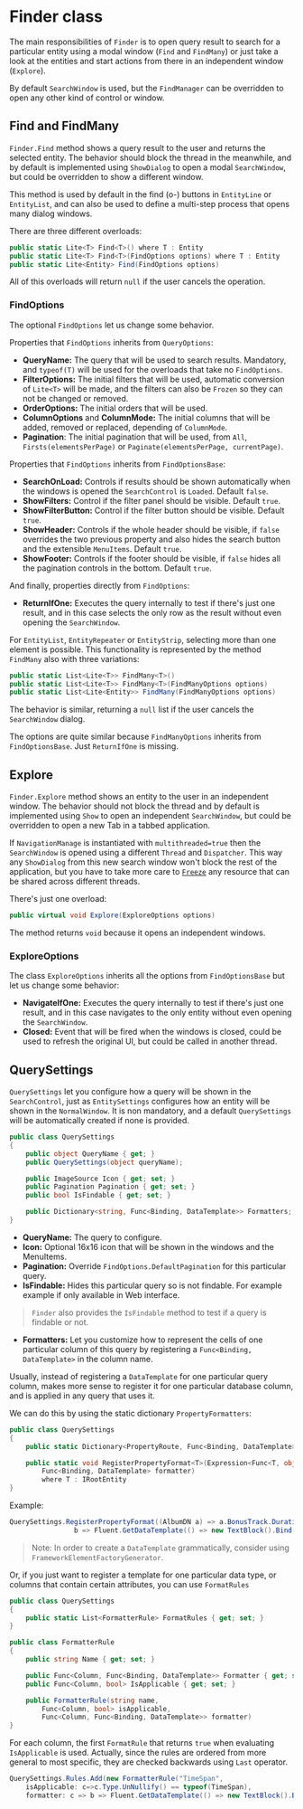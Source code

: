 # Finder class 

The main responsibilities of `Finder` is to open query result to search for a particular entity using a modal window (`Find` and `FindMany`) or just take a look at the entities and start actions from there in an independent window (`Explore`). 

By default `SearchWindow` is used, but the `FindManager` can be overridden to open any other kind of control or window.

## Find and FindMany
`Finder.Find` method shows a query result to the user and returns the selected entity. The behavior should block the thread in the meanwhile, and by default is implemented using `ShowDialog` to open a modal `SearchWindow`, but could be overridden to show a different window.

This method is used by default in the find (o-) buttons in `EntityLine` or `EntityList`, and can also be used to define a multi-step process that opens many dialog windows. 

There are three different overloads: 

```C#
public static Lite<T> Find<T>() where T : Entity
public static Lite<T> Find<T>(FindOptions options) where T : Entity
public static Lite<Entity> Find(FindOptions options)
```

All of this overloads will return `null` if the user cancels the operation.

### FindOptions
The optional `FindOptions` let us change some behavior.

Properties that `FindOptions` inherits from `QueryOptions`:

* **QueryName:** The query that will be used to search results. Mandatory, and `typeof(T)` will be used for the overloads that take no `FindOptions`. 
* **FilterOptions:** The initial filters that will be used, automatic conversion of `Lite<T>` will be made, and the filters can also be `Frozen` so they can not be changed or removed. 
* **OrderOptions:** The initial orders that will be used.  
* **ColumnOptions** and **ColumnMode:** The initial columns that will be added, removed or replaced, depending of `ColumnMode`.  
* **Pagination**: The initial pagination that will be used, from `All`, `Firsts(elementsPerPage)` or `Paginate(elementsPerPage, currentPage)`.  

Properties that `FindOptions` inherits from `FindOptionsBase`:

* **SearchOnLoad:** Controls if results should be shown automatically when the windows is opened the `SearchControl` is `Loaded`. Default `false`.
* **ShowFilters:** Control if the filter panel should be visible. Default `true`.
* **ShowFilterButton:** Control if the filter button should be visible. Default `true`.
* **ShowHeader:** Controls if the whole header should be visible, if `false` overrides the two previous property and also hides the search button and the extensible `MenuItems`. Default `true`.
* **ShowFooter:** Controls if the footer should be visible, if `false` hides all the pagination controls in the bottom. Default `true`.

And finally, properties directly from `FindOptions`: 

* **ReturnIfOne:** Executes the query internally to test if there's just one result, and in this case selects the only row as the result without even opening the `SearchWindow`. 

For `EntityList`, `EntityRepeater` or `EntityStrip`, selecting more than one element is possible. This functionality is represented by the method `FindMany` also with three variations: 

```C#
public static List<Lite<T>> FindMany<T>()
public static List<Lite<T>> FindMany<T>(FindManyOptions options)
public static List<Lite<Entity>> FindMany(FindManyOptions options)
```

The behavior is similar, returning a `null` list if the user cancels the `SearchWindow` dialog. 

The options are quite similar because `FindManyOptions` inherits from `FindOptionsBase`. Just `ReturnIfOne` is missing. 

## Explore
`Finder.Explore` method shows an entity to the user in an independent window. The behavior should not block the thread and by default is implemented using `Show` to open an independent `SearchWindow`, but could be overridden to open a new Tab in a tabbed application.

If `NavigationManage` is instantiated with `multithreaded=true` then the `SearchWindow` is opened using a different `Thread` and `Dispatcher`. This way any `ShowDialog` from this new search window won't block the rest of the application, but you have to take more care to [`Freeze`](http://msdn.microsoft.com/en-us/library/system.windows.freezable(v=vs.110).aspx) any resource that can be shared across different threads. 

There's just one overload:

```C#
public virtual void Explore(ExploreOptions options)
```

The method returns `void` because it opens an independent windows.

### ExploreOptions
The class `ExploreOptions` inherits all the options from `FindOptionsBase` but let us change some behavior: 

* **NavigateIfOne:** Executes the query internally to test if there's just one result, and in this case navigates to the only entity without even opening the `SearchWindow`.
* **Closed:** Event that will be fired when the windows is closed, could be used to refresh the original UI, but could be called in another thread.


## QuerySettings

`QuerySettings` let you configure how a query will be shown in the `SearchControl`, just as `EntitySettings` configures how an entity will be shown in the `NormalWindow`. It is non mandatory, and a default `QuerySettings` will be automatically created if none is provided. 

```C#
public class QuerySettings
{
    public object QueryName { get; }
    public QuerySettings(object queryName);

    public ImageSource Icon { get; set; }
    public Pagination Pagination { get; set; }
    public bool IsFindable { get; set; } 

    public Dictionary<string, Func<Binding, DataTemplate>> Formatters;  
}
```

* **QueryName:** The query to configure.
* **Icon:** Optional 16x16 icon that will be shown in the windows and the MenuItems. 
* **Pagination:** Override `FindOptions.DefaultPagination` for this particular query. 
* **IsFindable:** Hides this particular query so is not findable. For example example if only available in Web interface.
 
> `Finder` also provides the `IsFindable` method to test if a query is findable or not.  
 
* **Formatters:** Let you customize how to represent the cells of one particular column of this query by registering a `Func<Binding, DataTemplate>` in the column name. 


Usually, instead of registering a `DataTemplate` for one particular query column, makes more sense to register it for one particular database column, and is applied in any query that uses it. 


We can do this by using the static dictionary `PropertyFormatters`: 

```C#
public class QuerySettings
{
    public static Dictionary<PropertyRoute, Func<Binding, DataTemplate>> PropertyFormatters { get; set; }

    public static void RegisterPropertyFormat<T>(Expression<Func<T, object>> property, 
	    Func<Binding, DataTemplate> formatter)
        where T : IRootEntity
}
```

Example: 

```C#
QuerySettings.RegisterPropertyFormat((AlbumDN a) => a.BonusTrack.Duration, 
                b => Fluent.GetDataTemplate(() => new TextBlock().Bind(TextBlock.TextProperty, b)));
```

> Note: In order to create a `DataTemplate` grammatically, consider using `FrameworkElementFactoryGenerator`. 


Or, if you just want to register a template for one particular data type, or columns that contain certain attributes, you can use `FormatRules`

```C#
public class QuerySettings
{
    public static List<FormatterRule> FormatRules { get; set; }
}

public class FormatterRule
{
    public string Name { get; set; }

    public Func<Column, Func<Binding, DataTemplate>> Formatter { get; set; }
    public Func<Column, bool> IsApplicable { get; set; }

    public FormatterRule(string name, 
		Func<Column, bool> isApplicable, 
		Func<Column, Func<Binding, DataTemplate>> formatter)
}
```

For each column, the first `FormatRule` that returns `true` when evaluating `IsApplicable` is used. Actually, since the rules are ordered from more general to most specific, they are checked backwards using `Last` operator.

```C#
QuerySettings.Rules.Add(new FormatterRule("TimeSpan", 
	isApplicable: c=>c.Type.UnNullify() == typeof(TimeSpan), 
	formatter: c => b => Fluent.GetDataTemplate(() => new TextBlock().Bind(TextBlock.TextProperty, b))),
```

 
